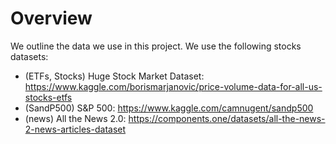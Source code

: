 # Overview
We outline the data we use in this project. We use the following stocks datasets:
- (ETFs, Stocks) Huge Stock Market Dataset: https://www.kaggle.com/borismarjanovic/price-volume-data-for-all-us-stocks-etfs
- (SandP500) S&P 500: https://www.kaggle.com/camnugent/sandp500
- (news) All the News 2.0: https://components.one/datasets/all-the-news-2-news-articles-dataset
